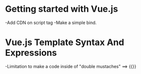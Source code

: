 # Getting started with Vue.js
-Add CDN on script tag 
-Make a simple bind.

# Vue.js Template Syntax And Expressions
-Limitation to make a code inside of "double mustaches" ==> {{}}
